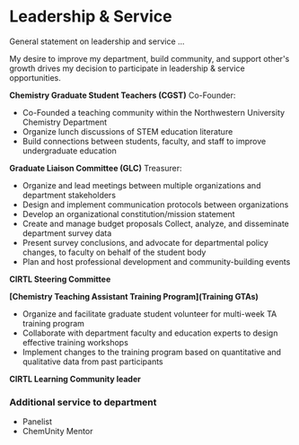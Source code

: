 # Leadership & Service
General statement on leadership and service ...

My desire to improve my department, build community, and support other's growth drives my decision to participate in leadership &amp; service opportunities.

**Chemistry Graduate Student Teachers (CGST)** Co-Founder:
- Co-Founded a teaching community within the Northwestern University Chemistry Department
- Organize lunch discussions of STEM education literature
- Build connections between students, faculty, and staff to improve undergraduate education

**Graduate Liaison Committee (GLC)** Treasurer:
- Organize and lead meetings between multiple organizations and department stakeholders
- Design and implement communication protocols between organizations
- Develop an organizational constitution/mission statement
- Create and manage budget proposals Collect, analyze, and disseminate department survey data
- Present survey conclusions, and advocate for departmental policy changes, to faculty on behalf of the student body
- Plan and host professional development and community-building events

**CIRTL Steering Committee**

**[Chemistry Teaching Assistant Training Program](Training GTAs)**
- Organize and facilitate graduate student volunteer for multi-week TA training program
- Collaborate with department faculty and education experts to design effective training workshops
- Implement changes to the training program based on quantitative and qualitative data from past participants

**CIRTL Learning Community leader**

### Additional service to department
- Panelist
- ChemUnity Mentor
